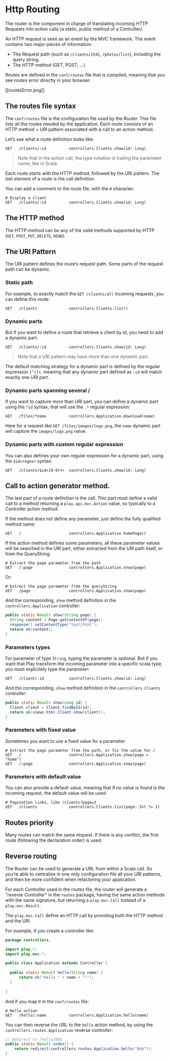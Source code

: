# Http Routing

The router is the component in charge of translating incoming HTTP Requests into action calls (a static, public method of a Controller).

An HTTP request is seen as an event by the MVC framework. The event contains two major pieces of information:

- The Request path (such as `/clients/1542`, `/photos/list`), including the query string.
- The HTTP method (GET, POST, ...)

Routes are defined in the `conf/routes` file that is compiled, meaning that you see routes error directly in your browser:

[[routesError.png]]

## The routes file syntax

The `conf/routes` file is the configuration file used by the Router. This file lists all the routes needed by the application. Each route consists of an HTTP method + URI pattern associated with a call to an action method.

Let’s see what a route definition looks like:

```
GET   /clients/:id          controllers.Clients.show(id: Long)  
```

> Note that in the action call, the type notation is trailing the parameter name, like in Scala.

Each route starts with the HTTP method, followed by the URI pattern. The last element of a route is the call definition.

You can add a comment to the route file, with the `#` character.

```
# Display a client
GET   /clients/:id          controllers.Clients.show(id: Long)  
```

## The HTTP method

The HTTP method can be any of the valid methods supported by HTTP (`GET`, `POST`, `PUT`, `DELETE`, `HEAD`).

## The URI Pattern

The URI pattern defines the route’s request path. Some parts of the request path can be dynamic.

### Static path

For example, to exactly match the `GET /clients/all` incoming requests, you can define this route:

```
GET   /clients              controllers.Clients.list()
```

### Dynamic parts 

But if you want to define a route that retrieve a client by id, you need to add a dynamic part:

```
GET   /clients/:id          controllers.Clients.show(id: Long)  
```

> Note that a URI pattern may have more than one dynamic part.

The default matching strategy for a dynamic part is defined by the regular expression `[^/]+`, meaning that any dynamic part defined as `:id` will match exactly one URI part.

### Dynamic parts spanning several /

If you want to capture more than URI part, you can define a dynamic part using the `*id` syntax, that will use the `.*` regular expression:

```
GET   /files/*name          controllers.Application.download(name)  
```

Here for a request like `GET /files/images/logo.png`, the `name` dynamic part will capture the `images/logo.png` value.

### Dynamic parts with custom regular expression

You can also defines your own regular expression for a dynamic part, using the `$id<regex>` syntax:
    
```
GET   /clients/$id<[0-9]+>  controllers.Clients.show(id: Long)  
```

## Call to action generator method.

The last part of a route definition is the call. This part must define a valid call to a method returning a `play.api.mvc.Action` value, so typically to a Controller action method.

If the method does not define any parameter, just define the fully qualified method name:

```
GET   /                     controllers.Application.homePage()
```

If the action method defines some parameters, all these parameter values will be searched in the URI part, either extracted from the URI path itself, or from the QueryString.

```
# Extract the page parameter from the path
GET   /:page                controllers.Application.show(page)
```

Or:

```
# Extract the page parameter from the queryString
GET   /page                 controllers.Application.show(page)
```

And the corresponding, `show` method definition in the `controllers.Application` controller:

```java
public static Result show(String page) {
  String content = Page.getContentOf(page);
  response().setContentType("text/html");
  return ok(content);
}
```

### Parameters types

For parameter of type `String`, typing the parameter is optional. But if you want that Play transform the incoming parameter into a specific scala type, you must explicitely type the parameter:

```
GET   /client/:id           controllers.Clients.show(id: Long)
```

And the corresponding, `show` method definition in the `controllers.Clients` controller:

```java
public static Result show(Long id) {
  Client client = Client.findById(id);
  return ok(views.html.Client.show(client));
}
```

### Parameters with fixed value

Sometimes you want to use a fixed value for a parameter:

```
# Extract the page parameter from the path, or fix the value for /
GET   /                     controllers.Application.show(page = "home")
GET   /:page                controllers.Application.show(page)
```

### Parameters with default value

You can also provide a default value, meaning that if no value is found is the incoming request, the default value will be used:

```
# Pagination links, like /clients?page=3
GET   /clients              controllers.Clients.list(page: Int ?= 1)
```

## Routes priority

Many routes can match the same request. If there is any conflict, the first route (following the declaration order) is used.

## Reverse routing

The Router can be used to generate a URL from within a Scala call. So you’re able to centralize in one only configuration file all your URI patterns, and then be more confident when refactoring your application.

For each Controller used in the routes file, the router will generate a "reverse Controller" in the `routes` package, having the same action methods with the same signature, but returning a `play.mvc.Call` instead of a `play.mvc.Result`. 

The `play.mvc.Call` define an HTTP call by providing both the HTTP method and the URI.

For example, if you create a controller like:

```java
package controllers;

import play.*;
import play.mvc.*;

public class Application extends Controller {
    
  public static Result hello(String name) {
      return ok("Hello " + name + "!");
  }
    
}
```

And if you map it in the `conf/routes` file:

```
# Hello action
GET   /hello/:name          controllers.Application.hello(name)
```

You can then reverse the URL to the `hello` action method, by using the `controllers.routes.Application` reverse controller:

```java
// Redirect to /hello/Bob
public static Result index() {
    return redirect(controllers.routes.Application.hello("Bob")); 
}
```
